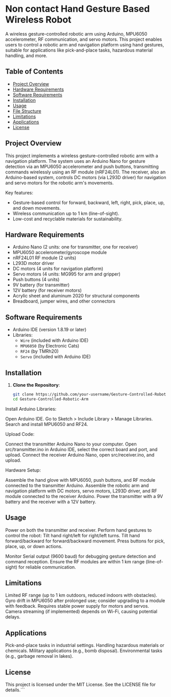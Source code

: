 # Non contact Hand Gesture Based Wireless Robot

A wireless gesture-controlled robotic arm using Arduino, MPU6050 accelerometer, RF communication, and servo motors. This project enables users to control a robotic arm and navigation platform using hand gestures, suitable for applications like pick-and-place tasks, hazardous material handling, and more.

## Table of Contents
- [Project Overview](#project-overview)
- [Hardware Requirements](#hardware-requirements)
- [Software Requirements](#software-requirements)
- [Installation](#installation)
- [Usage](#usage)
- [File Structure](#file-structure)
- [Limitations](#limitations)
- [Applications](#applications)
- [License](#license)

## Project Overview
This project implements a wireless gesture-controlled robotic arm with a navigation platform. The system uses an Arduino Nano for gesture detection via an MPU6050 accelerometer and push buttons, transmitting commands wirelessly using an RF module (nRF24L01). The receiver, also an Arduino-based system, controls DC motors (via L293D driver) for navigation and servo motors for the robotic arm's movements.

Key features:
- Gesture-based control for forward, backward, left, right, pick, place, up, and down movements.
- Wireless communication up to 1 km (line-of-sight).
- Low-cost and recyclable materials for sustainability.

## Hardware Requirements
- Arduino Nano (2 units: one for transmitter, one for receiver)
- MPU6050 accelerometer/gyroscope module
- nRF24L01 RF module (2 units)
- L293D motor driver
- DC motors (4 units for navigation platform)
- Servo motors (4 units: MG995 for arm and gripper)
- Push buttons (4 units)
- 9V battery (for transmitter)
- 12V battery (for receiver motors)
- Acrylic sheet and aluminum 2020 for structural components
- Breadboard, jumper wires, and other connectors

## Software Requirements
- Arduino IDE (version 1.8.19 or later)
- Libraries:
  - `Wire` (included with Arduino IDE)
  - `MPU6050` (by Electronic Cats)
  - `RF24` (by TMRh20)
  - `Servo` (included with Arduino IDE)

## Installation
1. **Clone the Repository**:
   ```bash
   git clone https://github.com/your-username/Gesture-Controlled-Robotic-Arm.git
   cd Gesture-Controlled-Robotic-Arm


Install Arduino Libraries:

Open Arduino IDE.
Go to Sketch > Include Library > Manage Libraries.
Search and install MPU6050 and RF24.


Upload Code:

Connect the transmitter Arduino Nano to your computer.
Open src/transmitter.ino in Arduino IDE, select the correct board and port, and upload.
Connect the receiver Arduino Nano, open src/receiver.ino, and upload.


Hardware Setup:

Assemble the hand glove with MPU6050, push buttons, and RF module connected to the transmitter Arduino.
Assemble the robotic arm and navigation platform with DC motors, servo motors, L293D driver, and RF module connected to the receiver Arduino.
Power the transmitter with a 9V battery and the receiver with a 12V battery.

## Usage

Power on both the transmitter and receiver.
Perform hand gestures to control the robot:
Tilt hand right/left for right/left turns.
Tilt hand forward/backward for forward/backward movement.
Press buttons for pick, place, up, or down actions.


Monitor Serial output (9600 baud) for debugging gesture detection and command reception.
Ensure the RF modules are within 1 km range (line-of-sight) for reliable communication.


## Limitations

Limited RF range (up to 1 km outdoors, reduced indoors with obstacles).
Gyro drift in MPU6050 after prolonged use; consider upgrading to a module with feedback.
Requires stable power supply for motors and servos.
Camera streaming (if implemented) depends on Wi-Fi, causing potential delays.

## Applications

Pick-and-place tasks in industrial settings.
Handling hazardous materials or chemicals.
Military applications (e.g., bomb disposal).
Environmental tasks (e.g., garbage removal in lakes).

## License
This project is licensed under the MIT License. See the LICENSE file for details.```
